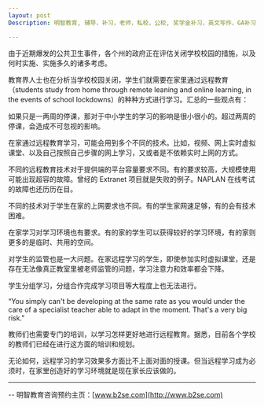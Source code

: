 ```yaml
---
layout: post
Description: 明智教育, 辅导，补习，老师，私校，公校, 奖学金补习，英文写作，GA补习辅导，大学选择，工作规划，从业规划，天才儿童是浮云，澳洲学生挫折教育，儿童空间推理，空间理解能力， 自我观对学习成绩的影响，ATAR 成绩，学校排名局限性，介绍 比较, 澳洲 墨尔本，Scholarship Tutoring, General Ability, Numerical Reasoning, Verbal Reasoning Tutoring, Writing, Universities Selection, Career Education, Career Advisors, Guidance, Melbourne Private Schools, Selective Schools, Writing tutoring, Interviews tutoring, Resume Writing, Spatial skills, Failures help gifted children，Critical and creative thinking involves reasoning, using and analysing evidence, and applying knowledge to find creative solutions to complex problems；Verbal Reasoning, Decision Making, Quantitative Reasoning, Abstract Reasoning, Situational Judgement, self-concept and school results, school marks, gender differences in STEM subjects, cognitive load theory

---
```



由于近期爆发的公共卫生事件，各个州的政府正在评估关闭学校校园的措施，以及何时实施、实施多久的诸多考虑。

教育界人士也在分析当学校校园关闭，学生们就需要在家里通过远程教育（students study from home through remote leaning and online learning, in the events of school lockdowns）的种种方式进行学习。汇总的一些观点有：

如果只是一两周的停课，那对于中小学生的学习的影响是很小很小的。超过两周的停课，会造成不可忽视的影响。

在家通过远程教育学习，可能会用到多个不同的技术。比如，视频、网上实时虚拟课堂、以及自己按照自己步骤的网上学习，又或者是不依赖实时上网的方式。

不同的远程教育技术对于提供端的平台容量要求不同。有的要求较高，大规模使用可能出现超容的故障。曾经的 Extranet 项目就是失败的例子。NAPLAN 在线考试的故障也还历历在目。

不同的技术对于学生在家的上网要求也不同。有的学生家网速足够，有的会有技术困难。

在家学习对学习环境也有要求。有的家的学生可以获得较好的学习环境，有的家则更多的是临时、共用的空间。

对学生的监管也是一大问题。在家远程学习的学生，即使参加实时虚拟课堂，还是存在无法像真正教室里被老师监管的问题，学习注意力和效率都会下降。

学生分组学习，分组合作完成学习项目等大程度上也无法进行。

“You simply can't be developing at the same rate as you would under the care of a specialist teacher able to adapt in the moment. That's a very big risk."

教师们也需要专门的培训，以学习怎样更好地进行远程教育。据悉，目前各个学校的教师们已经在进行这方面的培训和规划。

无论如何，远程学习的学习效果多方面比不上面对面的授课。但当远程学习成为必须时，在家里创造好的学习环境就是现在家长应该做的。

--------
-- 明智教育咨询预约主页：[www.b2se.com](http://www.b2se.com)

